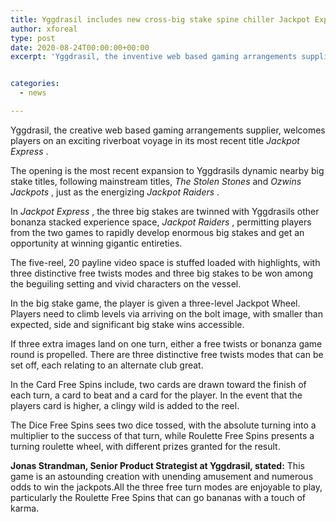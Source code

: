 ```yaml
---
title: Yggdrasil includes new cross-big stake spine chiller Jackpot Express to its mainstream Jackpot games portfolio
author: xforeal 
type: post
date: 2020-08-24T00:00:00+00:00
excerpt: 'Yggdrasil, the inventive web based gaming arrangements supplier, welcomes players on an exciting riverboat journey in its most recent title Jackpot Express '


categories:
  - news

---
```

Yggdrasil, the creative web based gaming arrangements supplier, welcomes players on an exciting riverboat voyage in its most recent title _Jackpot Express_ . 

The opening is the most recent expansion to Yggdrasils dynamic nearby big stake titles, following mainstream titles, _The Stolen Stones_ and  _Ozwins Jackpots_ , just as the energizing _Jackpot Raiders_ . 

In _Jackpot Express_ , the three big stakes are twinned with Yggdrasils other bonanza stacked experience space, _Jackpot Raiders_ , permitting players from the two games to rapidly develop enormous big stakes and get an opportunity at winning gigantic entireties. 

The five-reel, 20 payline video space is stuffed loaded with highlights, with three distinctive free twists modes and three big stakes to be won among the beguiling setting and vivid characters on the vessel. 

In the big stake game, the player is given a three-level Jackpot Wheel. Players need to climb levels via arriving on the bolt image, with smaller than expected, side and significant big stake wins accessible. 

If three extra images land on one turn, either a free twists or bonanza game round is propelled. There are three distinctive free twists modes that can be set off, each relating to an alternate club great. 

In the Card Free Spins include, two cards are drawn toward the finish of each turn, a card to beat and a card for the player. In the event that the players card is higher, a clingy wild is added to the reel. 

The Dice Free Spins sees two dice tossed, with the absolute turning into a multiplier to the success of that turn, while Roulette Free Spins presents a turning roulette wheel, with different prizes granted for the result. 

**Jonas Strandman, Senior Product Strategist at Yggdrasil, stated:** This game is an astounding creation with unending amusement and numerous odds to win the jackpots.All the three free turn modes are enjoyable to play, particularly the Roulette Free Spins that can go bananas with a touch of karma.